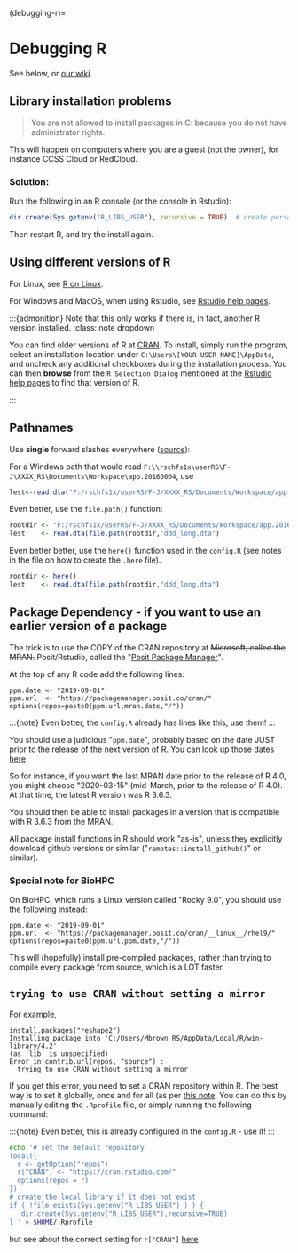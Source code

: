(debugging-r)=
# Debugging R

See below, or [our wiki](https://github.com/labordynamicsinstitute/replicability-training/wiki/R-Tips).

## Library installation problems

> You are not allowed to install packages in C: because you do not have administrator rights.

This will happen on computers where you are a guest (not the owner), for instance CCSS Cloud or RedCloud.

### Solution:

Run the following in an R console (or the console in Rstudio):

```r
dir.create(Sys.getenv("R_LIBS_USER"), recursive = TRUE)  # create personal library
```

Then restart R, and try the install again.

## Using different versions of R

For Linux, see [R on Linux](r-on-biohpc).

For Windows and MacOS, when using Rstudio, see [Rstudio help pages](https://support.posit.co/hc/en-us/articles/200486138-Changing-R-versions-for-the-RStudio-Desktop-IDE). 

:::{admonition} Note that this only works if there is, in fact, another R version installed. 
:class: note dropdown

You can find older versions of R at [CRAN](https://cran.r-project.org/bin/windows/base/old/). To install, simply run the program, select an installation location under `C:\Users\[YOUR USER NAME]\AppData`, and uncheck any additional checkboxes during the installation process. You can then **browse** from the `R Selection Dialog` mentioned at the [Rstudio help pages](https://support.posit.co/hc/en-us/articles/200486138-Changing-R-versions-for-the-RStudio-Desktop-IDE) to find that version of R. 

:::

## Pathnames

Use **single** forward slashes everywhere ([source](http://www.dummies.com/programming/r/how-to-work-with-files-and-folders-in-r/)):

For a Windows path that would read `F:\\rschfs1x\userRS\F-J\XXXX_RS\Documents\Workspace\app.20160004`, use 

```r
lest<-read.dta("F:/rschfs1x/userRS/F-J/XXXX_RS/Documents/Workspace/app.20160004/ddd_long.dta")
``` 

Even better, use the `file.path()` function:

```r
rootdir <- "F:/rschfs1x/userRS/F-J/XXXX_RS/Documents/Workspace/app.20160004"
lest    <- read.dta(file.path(rootdir,"ddd_long.dta")
```

Even better better, use the `here()` function used in the `config.R` (see notes in the file on how to create the `.here` file).

```r
rootdir <- here()
lest    <- read.dta(file.path(rootdir,"ddd_long.dta")
```

## Package Dependency - if you want to use an earlier version of a package

The trick is to use the COPY of the CRAN repository at <strike>Microsoft, called the MRAN.</strike> Posit/Rstudio, called the "[Posit Package Manager](https://packagemanager.posit.co/)". 

At the top of any R code  add the following lines:

```
ppm.date <- "2019-09-01"
ppm.url  <- "https://packagemanager.posit.co/cran/"
options(repos=paste0(ppm.url,mran.date,"/"))
```

:::{note}
Even better, the `config.R` already has lines like this, use them!
:::

You should use a judicious "`ppm.date`", probably based on the date JUST prior to the release of the next version of R. You can look up those dates [here](https://cran.r-project.org/bin/windows/base/old/).

So for instance, if you want the last MRAN date prior to the release of R 4.0, you might choose "2020-03-15" (mid-March, prior to the release of R 4.0). At that time, the latest R version was R 3.6.3.

You should then be able to install packages in a version that is compatible with R 3.6.3 from the MRAN.

All package install functions in R should work "as-is", unless they explicitly download github versions or similar ("`remotes::install_github()`" or similar).

### Special note for BioHPC 

On BioHPC, which runs a Linux version called "Rocky 9.0", you should use the following instead:

```
ppm.date <- "2019-09-01"
ppm.url  <- "https://packagemanager.posit.co/cran/__linux__/rhel9/"
options(repos=paste0(ppm.url,ppm.date,"/"))
```

This will (hopefully) install pre-compiled packages, rather than trying to compile every package from source, which is a LOT faster.


## `trying to use CRAN without setting a mirror`

For example,

```
install.packages("reshape2")
Installing package into 'C:/Users/Mbrown_RS/AppData/Local/R/win-library/4.2'
(as 'lib' is unspecified)
Error in contrib.url(repos, "source") :
  trying to use CRAN without setting a mirror
```

If you get this error, you need to set a CRAN repository within R. The best way is to set it globally, once and for all (as per [this note](https://www.r-bloggers.com/2011/11/permanently-setting-the-cran-repository/). You can do this by manually editing the `.Rprofile` file, or simply running the following command:

:::{note}
Even better, this is already configured  in the `config.R` - use it!
:::

```bash
echo '# set the default repository
local({
  r <- getOption("repos")
  r["CRAN"] <- "https://cran.rstudio.com/"
  options(repos = r)
})
# create the local library if it does not exist
if ( !file.exists(Sys.getenv("R_LIBS_USER") ) ) {
   dir.create(Sys.getenv("R_LIBS_USER"),recursive=TRUE)
} ' > $HOME/.Rprofile
```

but see about the correct setting for `r["CRAN"]` [here](#package-dependency---if-you-want-to-use-an-earlier-version-of-a-package)


